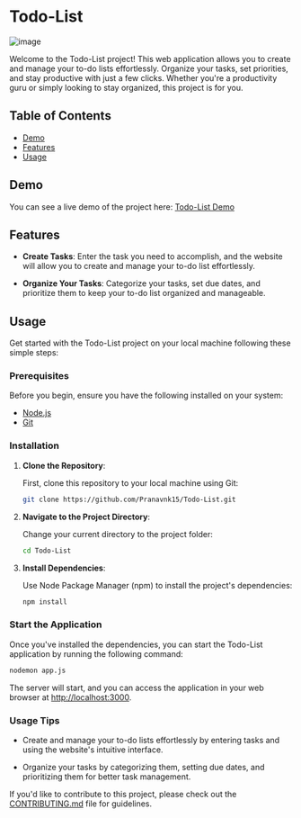 # Todo-List

![image](https://github.com/Pranavnk15/Todo-List/assets/96475101/3e8334b6-71f3-45b4-9103-3ce6485e5237)

Welcome to the Todo-List project! This web application allows you to create and manage your to-do lists effortlessly. Organize your tasks, set priorities, 
and stay productive with just a few clicks. Whether you're a productivity guru or simply looking to stay organized, this project is for you.

## Table of Contents

- [Demo](#demo)
- [Features](#features)
- [Usage](#usage)


## Demo

You can see a live demo of the project here: [Todo-List Demo](https://frail-plum-stingray.cyclic.app)

## Features

- **Create Tasks**: Enter the task you need to accomplish, and the website will allow you to create and manage your to-do list effortlessly.

- **Organize Your Tasks**: Categorize your tasks, set due dates, and prioritize them to keep your to-do list organized and manageable.

## Usage

Get started with the Todo-List project on your local machine following these simple steps:

### Prerequisites

Before you begin, ensure you have the following installed on your system:

- [Node.js](https://nodejs.org/)
- [Git](https://git-scm.com/)

### Installation

1. **Clone the Repository**:

   First, clone this repository to your local machine using Git:

   ```bash
   git clone https://github.com/Pranavnk15/Todo-List.git
   ```

2. **Navigate to the Project Directory**:

   Change your current directory to the project folder:

   ```bash
   cd Todo-List
   ```

3. **Install Dependencies**:

   Use Node Package Manager (npm) to install the project's dependencies:

   ```bash
   npm install
   ```

### Start the Application

Once you've installed the dependencies, you can start the Todo-List application by running the following command:

```bash
nodemon app.js
```

The server will start, and you can access the application in your web browser at [http://localhost:3000](http://localhost:3000).

### Usage Tips

- Create and manage your to-do lists effortlessly by entering tasks and using the website's intuitive interface.

- Organize your tasks by categorizing them, setting due dates, and prioritizing them for better task management.

If you'd like to contribute to this project, please check out the [CONTRIBUTING.md](CONTRIBUTING.md) file for guidelines.
```
